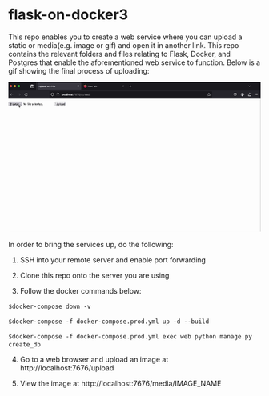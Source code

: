 # flask-on-docker3

This repo enables you to create a web service where you can upload a static or media(e.g. image or gif) and open it in another link. This repo contains the relevant folders and files relating to Flask, Docker, and Postgres that enable the aforementioned web service to function. Below is a gif showing the final process of uploading:  

![alt text](https://github.com/Bazzer218/flask-on-docker3/blob/master/video2.gif)

In order to bring the services up, do the following:

1. SSH into your remote server and enable port forwarding 

2. Clone this repo onto the server you are using

3. Follow the docker commands below:

```
$docker-compose down -v
```
```
$docker-compose -f docker-compose.prod.yml up -d --build
```
```
$docker-compose -f docker-compose.prod.yml exec web python manage.py create_db
```

4. Go to a web browser and upload an image at http://localhost:7676/upload

5. View the image at http://localhost:7676/media/IMAGE_NAME
